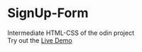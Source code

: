 # SignUp-Form
Intermediate HTML-CSS of the odin project<br>
Try out the <a href="https://ismaelx1.github.io/SignUp-Form/">Live Demo</a>
